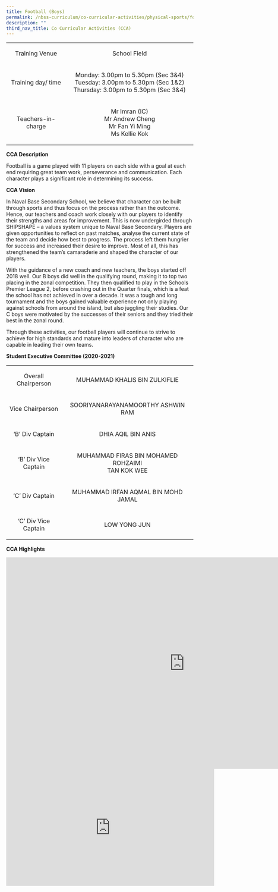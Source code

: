 ```yaml
---
title: Football (Boys)
permalink: /nbss-curriculum/co-curricular-activities/physical-sports/football-boys/
description: ""
third_nav_title: Co Curricular Activities (CCA)
---
```



<table width="0">
<tbody>
<tr>
<td style="text-align: center;" width="174">
<p>Training Venue</p>
</td>
<td style="text-align: center;" width="443">
<p>School Field</p>
</td>
</tr>
<tr>
<td style="text-align: center;" width="174">
<p>Training day/ time</p>
</td>
<td style="text-align: center;" width="443">
<p>Monday: 3.00pm to 5.30pm (Sec 3&amp;4)<br />Tuesday: 3.00pm to 5.30pm (Sec 1&amp;2)<br />Thursday: 3.00pm to 5.30pm (Sec 3&amp;4)</p>
</td>
</tr>
<tr>
<td style="text-align: center;" width="174">
<p>Teachers-in-charge</p>
</td>
<td style="text-align: center;" width="443">
<p>Mr Imran (IC)<br />Mr Andrew Cheng<br />Mr Fan Yi Ming<br />Ms Kellie Kok</p>
</td>
</tr>
</tbody>
</table>
<p><strong>CCA Description</strong></p>
<p>Football is a game played with 11 players on each side with a goal at each end requiring great team work, perseverance and communication. Each character plays a significant role in determining its success.&nbsp;</p>
<p><strong>CCA Vision</strong></p>
<p>In Naval Base Secondary School, we believe that character can be built through sports and thus focus on the process rather than the outcome. Hence, our teachers and coach work closely with our players to identify their strengths and areas for improvement. This is now undergirded through SHIPSHAPE &ndash; a values system unique to Naval Base Secondary. Players are given opportunities to reflect on past matches, analyse the current state of the team and decide how best to progress. The process left them hungrier for success and increased their desire to improve. Most of all, this has strengthened the team&rsquo;s camaraderie and shaped the character of our players.</p>
<p>With the guidance of a new coach and new teachers, the boys started off 2018 well. Our B boys did well in the qualifying round, making it to top two placing in the zonal competition. They then qualified to play in the Schools Premier League 2, before crashing out in the Quarter finals, which is a feat the school has not achieved in over a decade. It was a tough and long tournament and the boys gained valuable experience not only playing against schools from around the island, but also juggling their studies. Our C boys were motivated by the successes of their seniors and they tried their best in the zonal round.&nbsp;</p>
<p>Through these activities, our football players will continue to strive to achieve for high standards and mature into leaders of character who are capable in leading their own teams.</p>
<p><strong>Student Executive Committee (2020-2021)</strong></p>
<table width="0">
<tbody>
<tr>
<td style="text-align: center;" width="174">
<p>Overall Chairperson</p>
</td>
<td style="text-align: center;" width="443">
<p>MUHAMMAD KHALIS BIN ZULKIFLIE</p>
</td>
</tr>
<tr>
<td style="text-align: center;" width="174">
<p>Vice Chairperson</p>
</td>
<td style="text-align: center;" width="443">
<p>SOORIYANARAYANAMOORTHY ASHWIN RAM</p>
</td>
</tr>
<tr>
<td style="text-align: center;" width="174">
<p>&lsquo;B&rsquo; Div Captain</p>
</td>
<td style="text-align: center;" width="443">
<p>DHIA AQIL BIN ANIS</p>
</td>
</tr>
<tr>
<td style="text-align: center;" width="174">
<p>&lsquo;B&rsquo; Div Vice Captain</p>
</td>
<td style="text-align: center;" width="443">
<p>MUHAMMAD FIRAS BIN MOHAMED ROHZAIMI<br />TAN KOK WEE</p>
</td>
</tr>
<tr>
<td style="text-align: center;" width="174">
<p>&lsquo;C&rsquo; Div Captain</p>
</td>
<td style="text-align: center;" width="443">
<p>MUHAMMAD IRFAN AQMAL BIN MOHD JAMAL</p>
</td>
</tr>
<tr>
<td style="text-align: center;" width="174">
<p>&lsquo;C&rsquo; Div Vice Captain</p>
</td>
<td style="text-align: center;" width="443">
<p>LOW YONG JUN</p>
</td>
</tr>
</tbody>
</table>
<p><strong>CCA Highlights</strong></p>
<iframe src="https://docs.google.com/presentation/d/e/2PACX-1vQo4CHVGarlCAD-yoOCBepoqPvF307_ahawwS4I80dpX9TpgPcIdfDNhBkREEb95uf1A2Gm6I8AZUKT/embed?start=false&loop=false&delayms=10000" frameborder="0" width="960" height="569" allowfullscreen="true"></iframe><br>
<iframe title="YouTube video player" src="https://www.youtube.com/embed/T-3OkFKaY4A" width="560" height="315" frameborder="0" allowfullscreen="allowfullscreen"></iframe>